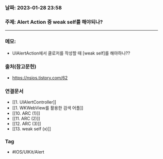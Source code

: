 ### 날짜: 2023-01-28 23:58

### 주제: Alert Action 중 weak self를  해야되나? 
---
### 메모: 
- UIAlertAction에서 클로저를 작성할 때 [weak self]를 해야하나??

### 출처(참고문헌) 
- https://nsios.tistory.com/62

### 연결문서 
- [[1. UIAlertController]]
- [[1. WKWebView를 활용한 검색 어플]]
- [[10. ARC  (1)]]
- [[11. ARC (2)]]
- [[12. ARC (3)]]
- [[13. weak self (x)]]

### Tag
- #IOS/UIKit/Alert
